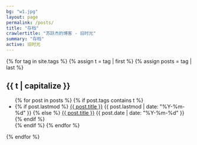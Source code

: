 ```yaml
---
bg: "w1.jpg"
layout: page
permalink: /posts/
title: "存档"
crawlertitle: "苏跃杰的博客 - 旧时光"
summary: "存档"
active: 旧时光
---
```


{% for tag in site.tags %}
  {% assign t = tag | first %}
  {% assign posts = tag | last %}

  <h2 class="category-key" id="{{ t | downcase }}">{{ t | capitalize }}</h2>

  <ul class="year">
    {% for post in posts %}
      {% if post.tags contains t %}
        <li>
          {% if post.lastmod %}
            <a href="{{ post.url | relative_url}}">{{ post.title }}</a>
            <span class="date">{{ post.lastmod | date: "%Y-%m-%d"  }}</span>
          {% else %}
            <a href="{{ post.url | relative_url}}">{{ post.title }}</a>
            <span class="date">{{ post.date | date: "%Y-%m-%d"  }}</span>
          {% endif %}
        </li>
      {% endif %}
    {% endfor %}
  </ul>

{% endfor %}
